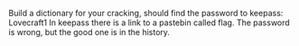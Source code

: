 Build a dictionary for your cracking, should find the password to keepass: Lovecraft1
In keepass there is a link to a pastebin called flag. The password is wrong, but the good one is in the history.